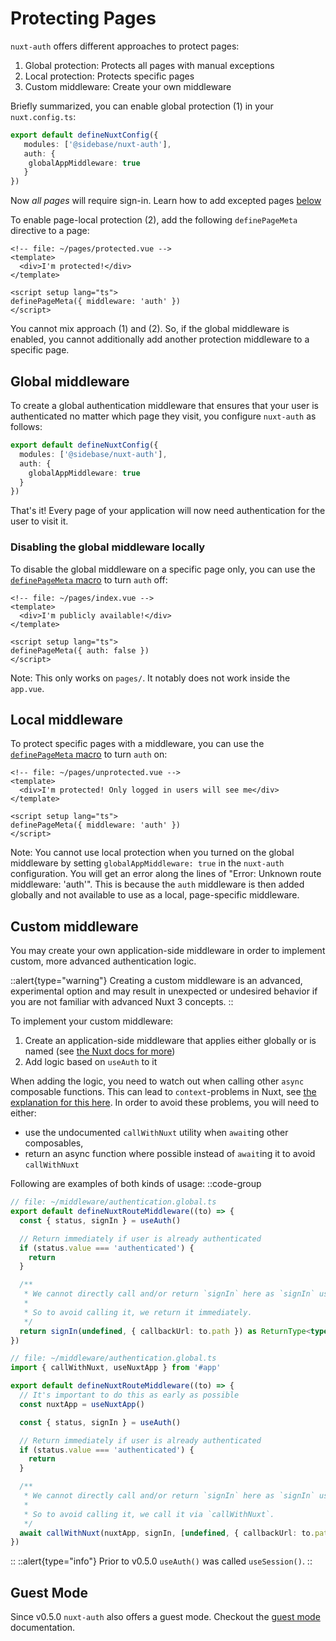 # Protecting Pages

`nuxt-auth` offers different approaches to protect pages:

1. Global protection: Protects all pages with manual exceptions
2. Local protection: Protects specific pages
3. Custom middleware: Create your own middleware

Briefly summarized, you can enable global protection (1) in your `nuxt.config.ts`:
```ts
export default defineNuxtConfig({
   modules: ['@sidebase/nuxt-auth'],
   auth: {
    globalAppMiddleware: true
   }
})
```

Now *all pages* will require sign-in. Learn how to add excepted pages [below](/nuxt-auth/application-side/protecting-pages#disabling-the-global-middleware-locally)

To enable page-local protection (2), add the following `definePageMeta` directive to a page:
```vue
<!-- file: ~/pages/protected.vue -->
<template>
  <div>I'm protected!</div>
</template>

<script setup lang="ts">
definePageMeta({ middleware: 'auth' })
</script>
```

You cannot mix approach (1) and (2). So, if the global middleware is enabled, you cannot additionally add another protection middleware to a specific page.

## Global middleware

To create a global authentication middleware that ensures that your user is authenticated no matter which page they visit, you configure `nuxt-auth` as follows:
```ts
export default defineNuxtConfig({
  modules: ['@sidebase/nuxt-auth'],
  auth: {
    globalAppMiddleware: true
  }
})
```

That's it! Every page of your application will now need authentication for the user to visit it.

### Disabling the global middleware locally

To disable the global middleware on a specific page only, you can use the [`definePageMeta` macro](https://nuxt.com/docs/api/utils/define-page-meta#definepagemeta) to turn `auth` off:

```vue
<!-- file: ~/pages/index.vue -->
<template>
  <div>I'm publicly available!</div>
</template>

<script setup lang="ts">
definePageMeta({ auth: false })
</script>
```

Note: This only works on `pages/`. It notably does not work inside the `app.vue`.

## Local middleware

To protect specific pages with a middleware, you can use the [`definePageMeta` macro](https://nuxt.com/docs/api/utils/define-page-meta#definepagemeta) to turn `auth` on:
```vue
<!-- file: ~/pages/unprotected.vue -->
<template>
  <div>I'm protected! Only logged in users will see me</div>
</template>

<script setup lang="ts">
definePageMeta({ middleware: 'auth' })
</script>
```

Note: You cannot use local protection when you turned on the global middleware by setting `globalAppMiddleware: true` in the `nuxt-auth` configuration. You will get an error along the lines of "Error: Unknown route middleware: 'auth'". This is because the `auth` middleware is then added globally and not available to use as a local, page-specific middleware.

## Custom middleware

You may create your own application-side middleware in order to implement custom, more advanced authentication logic.

::alert{type="warning"}
Creating a custom middleware is an advanced, experimental option and may result in unexpected or undesired behavior if you are not familiar with advanced Nuxt 3 concepts.
::

To implement your custom middleware:
1. Create an application-side middleware that applies either globally or is named (see [the Nuxt docs for more](https://nuxt.com/docs/guide/directory-structure/middleware#middleware-directory))
2. Add logic based on `useAuth` to it

When adding the logic, you need to watch out when calling other `async` composable functions. This can lead to `context`-problems in Nuxt, see [the explanation for this here](https://github.com/nuxt/framework/issues/5740#issuecomment-1229197529). In order to avoid these problems, you will need to either:
- use the undocumented `callWithNuxt` utility when `await`ing other composables,
- return an async function where possible instead of `await`ing it to avoid `callWithNuxt`

Following are examples of both kinds of usage:
::code-group
```ts [direct return]
// file: ~/middleware/authentication.global.ts
export default defineNuxtRouteMiddleware((to) => {
  const { status, signIn } = useAuth()

  // Return immediately if user is already authenticated
  if (status.value === 'authenticated') {
    return
  }

  /**
   * We cannot directly call and/or return `signIn` here as `signIn` uses async composables under the hood, leading to "nuxt instance undefined errors", see https://github.com/nuxt/framework/issues/5740#issuecomment-1229197529
   *
   * So to avoid calling it, we return it immediately.
   */
  return signIn(undefined, { callbackUrl: to.path }) as ReturnType<typeof navigateTo>
})
```
```ts [callWithNuxt]
// file: ~/middleware/authentication.global.ts
import { callWithNuxt, useNuxtApp } from '#app'

export default defineNuxtRouteMiddleware((to) => {
  // It's important to do this as early as possible
  const nuxtApp = useNuxtApp()

  const { status, signIn } = useAuth()

  // Return immediately if user is already authenticated
  if (status.value === 'authenticated') {
    return
  }

  /**
   * We cannot directly call and/or return `signIn` here as `signIn` uses async composables under the hood, leading to "nuxt instance undefined errors", see https://github.com/nuxt/framework/issues/5740#issuecomment-1229197529
   *
   * So to avoid calling it, we call it via `callWithNuxt`.
   */
  await callWithNuxt(nuxtApp, signIn, [undefined, { callbackUrl: to.path }])
})
```
::
::alert{type="info"}
Prior to v0.5.0 `useAuth()` was called `useSession()`.
::

## Guest Mode

Since v0.5.0 `nuxt-auth` also offers a guest mode. Checkout the [guest mode](/nuxt-auth/application-side/guest-mode) documentation.

